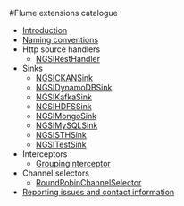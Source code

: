#Flume extensions catalogue

* [Introduction](./introduction.md)
* [Naming conventions](./naming_conventions.md)
* Http source handlers
    * [NGSIRestHandler](./orion_rest_handler.md)
* Sinks
    * [NGSICKANSink](./orion_ckan_sink.md)
    * [NGSIDynamoDBSink](./orion_dynamodb_sink.md)
    * [NGSIKafkaSink](./orion_kafka_sink.md)
    * [NGSIHDFSSink](./orion_hdfs_sink.md)
    * [NGSIMongoSink](./orion_mongo_sink.md)
    * [NGSIMySQLSink](./orion_mysql_sink.md)
    * [NGSISTHSink](./orion_sth_sink.md)
    * [NGSITestSink](./orion_test_sink.md)
* Interceptors
    * [GroupingInterceptor](./grouping_interceptor.md)
* Channel selectors
    * [RoundRobinChannelSelector](./round_robin_channel_selector.md)
* [Reporting issues and contact information](./issues_and_contact.md)
